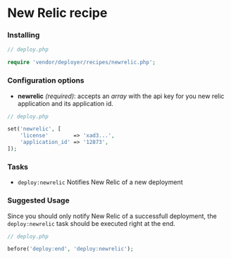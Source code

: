# New Relic recipe

### Installing

```php
// deploy.php

require 'vendor/deployer/recipes/newrelic.php';
```

### Configuration options

- **newrelic** *(required)*: accepts an *array* with the api key for you new relic application and its application id.

```php
// deploy.php

set('newrelic', [
    'license'        => 'xad3...',
    'application_id' => '12873',
]);
```

### Tasks

- `deploy:newrelic` Notifies New Relic of a new deployment

### Suggested Usage

Since you should only notify New Relic of a successfull deployment, the `deploy:newrelic` task should be executed right at the end.

```php
// deploy.php

before('deploy:end', 'deploy:newrelic');
```
